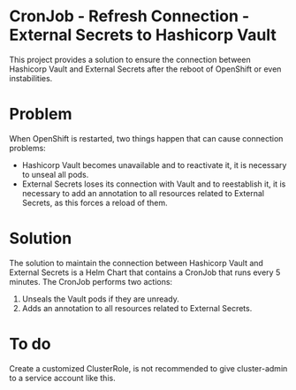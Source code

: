 # CronJob - Refresh Connection - External Secrets to Hashicorp Vault
This project provides a solution to ensure the connection between Hashicorp Vault and External Secrets after the reboot of OpenShift or even instabilities.

# Problem
When OpenShift is restarted, two things happen that can cause connection problems:

- Hashicorp Vault becomes unavailable and to reactivate it, it is necessary to unseal all pods.
- External Secrets loses its connection with Vault and to reestablish it, it is necessary to add an annotation to all resources related to External Secrets, as this forces a reload of them.

# Solution
The solution to maintain the connection between Hashicorp Vault and External Secrets is a Helm Chart that contains a CronJob that runs every 5 minutes. The CronJob performs two actions:

1. Unseals the Vault pods if they are unready.
2. Adds an annotation to all resources related to External Secrets.

# To do
Create a customized ClusterRole, is not recommended to give cluster-admin to a service account like this.